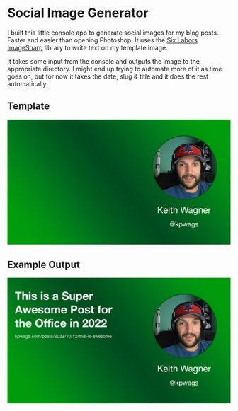 # Social Image Generator

I built this little console app to generate social images for my blog posts. Faster and easier than opening Photoshop. It uses the [Six Labors ImageSharp](https://docs.sixlabors.com/index.html) library to write text on my template image.

It takes some input from the console and outputs the image to the appropriate directory. I might end up trying to automate more of it as time goes on, but for now it takes the date, slug & title and it does the rest automatically.

## Template

![Template Image](Template.jpg "Template Image")

## Example Output

![Example Output Image](ExampleOutput.jpg "Example Output Image")